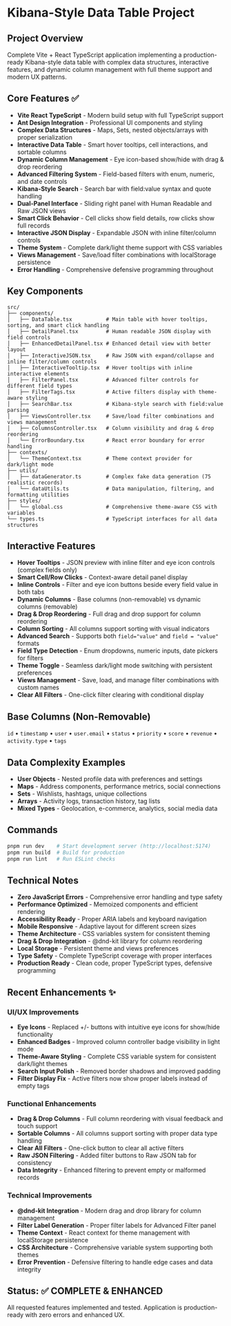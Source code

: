 # Kibana-Style Data Table Project

## Project Overview
Complete Vite + React TypeScript application implementing a production-ready Kibana-style data table with complex data structures, interactive features, and dynamic column management with full theme support and modern UX patterns.

## Core Features ✅
- **Vite React TypeScript** - Modern build setup with full TypeScript support
- **Ant Design Integration** - Professional UI components and styling
- **Complex Data Structures** - Maps, Sets, nested objects/arrays with proper serialization
- **Interactive Data Table** - Smart hover tooltips, cell interactions, and sortable columns
- **Dynamic Column Management** - Eye icon-based show/hide with drag & drop reordering
- **Advanced Filtering System** - Field-based filters with enum, numeric, and date controls
- **Kibana-Style Search** - Search bar with field:value syntax and quote handling
- **Dual-Panel Interface** - Sliding right panel with Human Readable and Raw JSON views
- **Smart Click Behavior** - Cell clicks show field details, row clicks show full records
- **Interactive JSON Display** - Expandable JSON with inline filter/column controls
- **Theme System** - Complete dark/light theme support with CSS variables
- **Views Management** - Save/load filter combinations with localStorage persistence
- **Error Handling** - Comprehensive defensive programming throughout

## Key Components
```
src/
├── components/
│   ├── DataTable.tsx           # Main table with hover tooltips, sorting, and smart click handling
│   ├── DetailPanel.tsx         # Human readable JSON display with field controls
│   ├── EnhancedDetailPanel.tsx # Enhanced detail view with better layout
│   ├── InteractiveJSON.tsx     # Raw JSON with expand/collapse and inline filter/column controls
│   ├── InteractiveTooltip.tsx  # Hover tooltips with inline interactive elements
│   ├── FilterPanel.tsx         # Advanced filter controls for different field types
│   ├── FilterTags.tsx          # Active filters display with theme-aware styling
│   ├── SearchBar.tsx           # Kibana-style search with field:value parsing
│   ├── ViewsController.tsx     # Save/load filter combinations and views management
│   ├── ColumnsController.tsx   # Column visibility and drag & drop reordering
│   └── ErrorBoundary.tsx       # React error boundary for error handling
├── contexts/
│   └── ThemeContext.tsx        # Theme context provider for dark/light mode
├── utils/
│   ├── dataGenerator.ts        # Complex fake data generation (75 realistic records)
│   └── dataUtils.ts            # Data manipulation, filtering, and formatting utilities
├── styles/
│   └── global.css              # Comprehensive theme-aware CSS with variables
└── types.ts                    # TypeScript interfaces for all data structures
```

## Interactive Features
- **Hover Tooltips** - JSON preview with inline filter and eye icon controls (complex fields only)
- **Smart Cell/Row Clicks** - Context-aware detail panel display
- **Inline Controls** - Filter and eye icon buttons beside every field value in both tabs
- **Dynamic Columns** - Base columns (non-removable) vs dynamic columns (removable)
- **Drag & Drop Reordering** - Full drag and drop support for column reordering
- **Column Sorting** - All columns support sorting with visual indicators
- **Advanced Search** - Supports both `field="value"` and `field = "value"` formats
- **Field Type Detection** - Enum dropdowns, numeric inputs, date pickers for filters
- **Theme Toggle** - Seamless dark/light mode switching with persistent preferences
- **Views Management** - Save, load, and manage filter combinations with custom names
- **Clear All Filters** - One-click filter clearing with conditional display

## Base Columns (Non-Removable)
`id` • `timestamp` • `user` • `user.email` • `status` • `priority` • `score` • `revenue` • `activity.type` • `tags`

## Data Complexity Examples
- **User Objects** - Nested profile data with preferences and settings
- **Maps** - Address components, performance metrics, social connections
- **Sets** - Wishlists, hashtags, unique collections
- **Arrays** - Activity logs, transaction history, tag lists
- **Mixed Types** - Geolocation, e-commerce, analytics, social media data

## Commands
```bash
pnpm run dev    # Start development server (http://localhost:5174)
pnpm run build  # Build for production
pnpm run lint   # Run ESLint checks
```

## Technical Notes
- **Zero JavaScript Errors** - Comprehensive error handling and type safety
- **Performance Optimized** - Memoized components and efficient rendering
- **Accessibility Ready** - Proper ARIA labels and keyboard navigation
- **Mobile Responsive** - Adaptive layout for different screen sizes
- **Theme Architecture** - CSS variables system for consistent theming
- **Drag & Drop Integration** - @dnd-kit library for column reordering
- **Local Storage** - Persistent theme and views preferences
- **Type Safety** - Complete TypeScript coverage with proper interfaces
- **Production Ready** - Clean code, proper TypeScript types, defensive programming

## Recent Enhancements ✨

### UI/UX Improvements
- **Eye Icons** - Replaced +/- buttons with intuitive eye icons for show/hide functionality
- **Enhanced Badges** - Improved column controller badge visibility in light mode
- **Theme-Aware Styling** - Complete CSS variable system for consistent dark/light themes
- **Search Input Polish** - Removed border shadows and improved padding
- **Filter Display Fix** - Active filters now show proper labels instead of empty tags

### Functional Enhancements
- **Drag & Drop Columns** - Full column reordering with visual feedback and touch support
- **Sortable Columns** - All columns support sorting with proper data type handling
- **Clear All Filters** - One-click button to clear all active filters
- **Raw JSON Filtering** - Added filter buttons to Raw JSON tab for consistency
- **Data Integrity** - Enhanced filtering to prevent empty or malformed records

### Technical Improvements
- **@dnd-kit Integration** - Modern drag and drop library for column management
- **Filter Label Generation** - Proper filter labels for Advanced Filter panel
- **Theme Context** - React context for theme management with localStorage persistence
- **CSS Architecture** - Comprehensive variable system supporting both themes
- **Error Prevention** - Defensive filtering to handle edge cases and data integrity

## Status: ✅ COMPLETE & ENHANCED
All requested features implemented and tested. Application is production-ready with zero errors and enhanced UX.